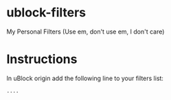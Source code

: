 # ublock-filters
My Personal Filters (Use em, don't use em, I don't care)

# Instructions
In uBlock origin add the following line to your filters list:

``` text
....
```
